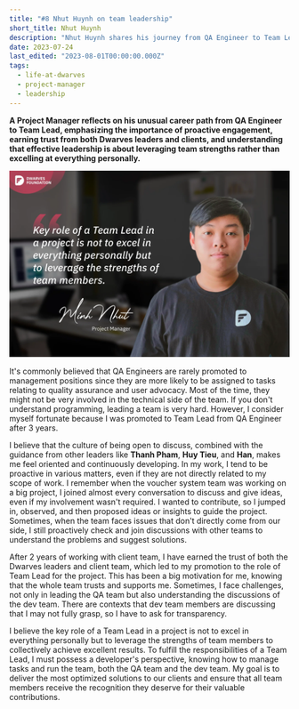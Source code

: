 ```yaml
---
title: "#8 Nhut Huynh on team leadership"
short_title: Nhut Huynh
description: "Nhut Huynh shares his journey from QA Engineer to Team Lead, highlighting the importance of leveraging team members' strengths over personal excellence"
date: 2023-07-24
last_edited: "2023-08-01T00:00:00.000Z"
tags:
  - life-at-dwarves
  - project-manager
  - leadership
---
```


**A Project Manager reflects on his unusual career path from QA Engineer to Team Lead, emphasizing the importance of proactive engagement, earning trust from both Dwarves leaders and clients, and understanding that effective leadership is about leveraging team strengths rather than excelling at everything personally.**

![Nhut Huynh - Project Manager at Dwarves](assets/notion-image-1744012339352-1ybb1.webp)

It's commonly believed that QA Engineers are rarely promoted to management positions since they are more likely to be assigned to tasks relating to quality assurance and user advocacy. Most of the time, they might not be very involved in the technical side of the team. If you don't understand programming, leading a team is very hard. However, I consider myself fortunate because I was promoted to Team Lead from QA Engineer after 3 years.

I believe that the culture of being open to discuss, combined with the guidance from other leaders like **Thanh Pham**, **Huy Tieu**, and **Han**, makes me feel oriented and continuously developing. In my work, I tend to be proactive in various matters, even if they are not directly related to my scope of work. I remember when the voucher system team was working on a big project, I joined almost every conversation to discuss and give ideas, even if my involvement wasn't required. I wanted to contribute, so I jumped in, observed, and then proposed ideas or insights to guide the project. Sometimes, when the team faces issues that don't directly come from our side, I still proactively check and join discussions with other teams to understand the problems and suggest solutions.

After 2 years of working with client team, I have earned the trust of both the Dwarves leaders and client team, which led to my promotion to the role of Team Lead for the project. This has been a big motivation for me, knowing that the whole team trusts and supports me. Sometimes, I face challenges, not only in leading the QA team but also understanding the discussions of the dev team. There are contexts that dev team members are discussing that I may not fully grasp, so I have to ask for transparency.

I believe the key role of a Team Lead in a project is not to excel in everything personally but to leverage the strengths of team members to collectively achieve excellent results. To fulfill the responsibilities of a Team Lead, I must possess a developer's perspective, knowing how to manage tasks and run the team, both the QA team and the dev team. My goal is to deliver the most optimized solutions to our clients and ensure that all team members receive the recognition they deserve for their valuable contributions.

